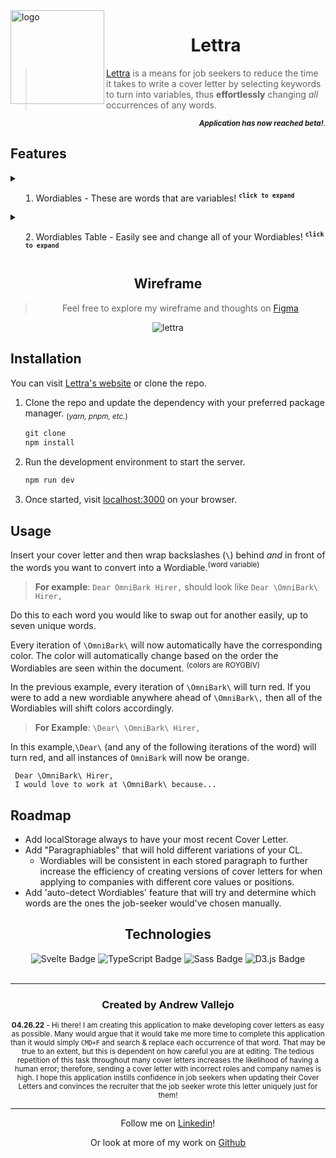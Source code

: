 <img align='left' src="https://user-images.githubusercontent.com/17935770/167260199-2edfda2a-475a-4cb7-8aa9-c787de97ba2b.png" alt="logo" width="150"/>
 
<div align='center'>
 
# Lettra
 
</div> 
 
> [Lettra](https://lettra.vercel.app) is a means for job seekers to reduce the time it takes to write a cover letter by selecting keywords to turn into variables, thus **effortlessly** changing _all_ occurrences of any words. 
<div align='right'>
 
 <sub>**_Application has now reached beta!_**.</sub>

</div>

## Features

<details>
  <summary>
   
   1. Wordiables - These are words that are variables!  <sup>**`click to expand`**</sup>
   
  </summary>

> - Words in the document with `\ backslashes \` surrounding it will be a Wordiable.
> - Up to seven Wordibles can be created, each with its assigned color.
> - Colors are applied to each iteration of the word in the document.

</details>

<details>
  <summary>
   
   2. Wordiables Table - Easily see and change all of your Wordiables! <sup>**`click to expand`**</sup>
   
  </summary>

> A table of the selected words will show the order in which the Wordibles first occur, how many times they appear on the document, and its associated color. Selecting a word from here will highlight the Wordiable from the document and allow you to update all occurrences at once. <sub>_feature in progress!_</sub>

</details>

<div align='center'>
 
## Wireframe

> Feel free to explore my wireframe and thoughts on [Figma](https://www.figma.com/file/gQ7y0NcZqBecv25aPrDzOI/Lettra?node-id=0%3A1)

![lettra](https://user-images.githubusercontent.com/17935770/165384152-b341c29a-24f2-437a-8f36-b065a66c115a.png)

 </div>

## Installation

You can visit [Lettra's website](https://lettra.vercel.app) or clone the repo.

1. Clone the repo and update the dependency with your preferred package manager. <sub>(_yarn, pnpm, etc._)</sub>

   ```jsx
   git clone
   npm install
   ```

2. Run the development environment to start the server.

   ```jsx
   npm run dev
   ```

3. Once started, visit [localhost:3000](http://localhost:3000) on your browser.

## Usage

Insert your cover letter and then wrap backslashes (`\`) behind _and_ in front of the words you want to convert into a Wordiable.<sup>(word variable)</sup>

> **For example**: `Dear OmniBark Hirer,` should look like `Dear \OmniBark\ Hirer,`

Do this to each word you would like to swap out for another easily, up to seven unique words.

Every iteration of `\OmniBark\` will now automatically have the corresponding color. The color will automatically change based on the order the Wordiables are seen within the document. <sup>(colors are ROYGBIV)</sup>

In the previous example, every iteration of `\OmniBark\` will turn red. If you were to add a new wordiable anywhere ahead of `\OmniBark\,` then all of the Wordiables will shift colors accordingly.

> **For Example**: `\Dear\ \OmniBark\ Hirer,`

In this example,`\Dear\` (and any of the following iterations of the word) will turn red, and all instances of `OmniBark` will now be orange.

```
 Dear \OmniBark\ Hirer,
 I would love to work at \OmniBark\ because...
```

## Roadmap

- Add localStorage always to have your most recent Cover Letter.
- Add "Paragraphiables" that will hold different variations of your CL.
  - Wordiables will be consistent in each stored paragraph to further increase the efficiency of creating versions of cover letters for when applying to companies with different core values or positions.
- Add 'auto-detect Wordiables' feature that will try and determine which words are the ones the job-seeker would've chosen manually.

<div align='center'>

## Technologies

<img src="https://img.shields.io/badge/Svelte-FF3E00?logo=svelte&logoColor=fff&style=flat-square" alt="Svelte Badge">
<img src="https://img.shields.io/badge/TypeScript-3178C6?logo=typescript&logoColor=fff&style=flat-square" alt="TypeScript Badge">
<img src="https://img.shields.io/badge/Sass-C69?logo=sass&logoColor=fff&style=flat-square" alt="Sass Badge">
<img src="https://img.shields.io/badge/D3.js-F9A03C?logo=d3dotjs&logoColor=fff&style=flat-square" alt="D3.js Badge">

</div>

<br>

<div align="center">

---

### Created by **Andrew Vallejo**

<sub> **04.26.22** -
Hi there! I am creating this application to make developing cover letters as easy as possible. Many would argue that it would take me more time to complete this application than it would simply `CMD+F` and search & replace each occurrence of that word. That may be true to an extent, but this is dependent on how careful you are at editing. The tedious repetition of this task throughout many cover letters increases the likelihood of having a human error; therefore, sending a cover letter with incorrect roles and company names is high. I hope this application instills confidence in job seekers when updating their Cover Letters and convinces the recruiter that the job seeker wrote this letter uniquely just for them!
</sub>

---

Follow me on [Linkedin](https://www.linkedin.com/in/andrewvallejo/)!

Or look at more of my work on [Github](https://www.github.com/andrewvallejo)

</div>
